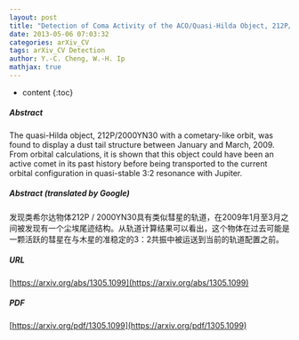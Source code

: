 ```yaml
---
layout: post
title: "Detection of Coma Activity of the ACO/Quasi-Hilda Object, 212P/2000YN30"
date: 2013-05-06 07:03:32
categories: arXiv_CV
tags: arXiv_CV Detection
author: Y.-C. Cheng, W.-H. Ip
mathjax: true
---
```


* content
{:toc}

##### Abstract
The quasi-Hilda object, 212P/2000YN30 with a cometary-like orbit, was found to display a dust tail structure between January and March, 2009. From orbital calculations, it is shown that this object could have been an active comet in its past history before being transported to the current orbital configuration in quasi-stable 3:2 resonance with Jupiter.

##### Abstract (translated by Google)
发现类希尔达物体212P / 2000YN30具有类似彗星的轨道，在2009年1月至3月之间被发现有一个尘埃尾迹结构。从轨道计算结果可以看出，这个物体在过去可能是一颗活跃的彗星在与木星的准稳定的3：2共振中被运送到当前的轨道配置之前。

##### URL
[https://arxiv.org/abs/1305.1099](https://arxiv.org/abs/1305.1099)

##### PDF
[https://arxiv.org/pdf/1305.1099](https://arxiv.org/pdf/1305.1099)

